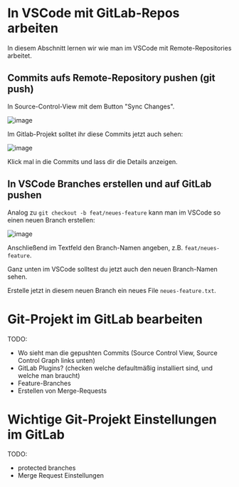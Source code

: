 # In VSCode mit GitLab-Repos arbeiten

In diesem Abschnitt lernen wir wie man im VSCode mit Remote-Repositories arbeitet.

## Commits aufs Remote-Repository pushen (git push)

In Source-Control-View mit dem Button "Sync Changes".

![image](https://github.com/user-attachments/assets/8fe1f1c1-f143-404e-ac70-c5d9b907fb67)

Im Gitlab-Projekt solltet ihr diese Commits jetzt auch sehen:

![image](https://github.com/user-attachments/assets/634aedfb-cbfe-4ce0-8169-e06fcf8b68d9)

Klick mal in die Commits und lass dir die Details anzeigen.

## In VSCode Branches erstellen und auf GitLab pushen

Analog zu `git checkout -b feat/neues-feature` kann man im VSCode so einen neuen Branch erstellen:

![image](https://github.com/user-attachments/assets/969be9a8-6823-43e3-8de5-951750eb57a0)

Anschließend im Textfeld den Branch-Namen angeben, z.B. `feat/neues-feature`.

Ganz unten im VSCode solltest du jetzt auch den neuen Branch-Namen sehen.

Erstelle jetzt in diesem neuen Branch ein neues File `neues-feature.txt`.

# Git-Projekt im GitLab bearbeiten

TODO:

- Wo sieht man die gepushten Commits (Source Control View, Source Control Graph links unten)
- GitLab Plugins? (checken welche defaultmäßig installiert sind, und welche man braucht)
- Feature-Branches
- Erstellen von Merge-Requests

# Wichtige Git-Projekt Einstellungen im GitLab

TODO:

- protected branches
- Merge Request Einstellungen
